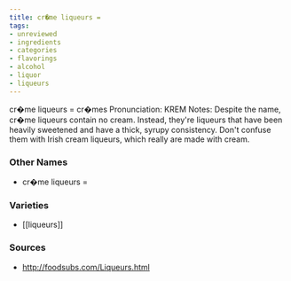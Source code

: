 ```yaml
---
title: cr�me liqueurs =
tags:
- unreviewed
- ingredients
- categories
- flavorings
- alcohol
- liquor
- liqueurs
---
```

cr�me liqueurs = cr�mes Pronunciation: KREM Notes: Despite the name, cr�me liqueurs contain no cream. Instead, they're liqueurs that have been heavily sweetened and have a thick, syrupy consistency. Don't confuse them with Irish cream liqueurs, which really are made with cream.

### Other Names

* cr�me liqueurs =

### Varieties

* [[liqueurs]]

### Sources
* http://foodsubs.com/Liqueurs.html

